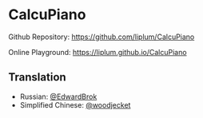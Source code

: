 # CalcuPiano

Github Repository: https://github.com/liplum/CalcuPiano

Online Playground: https://liplum.github.io/CalcuPiano

## Translation

- Russian: [@EdwardBrok](https://github.com/EdwardBrok)
- Simplified Chinese: [@woodjecket](https://github.com/woodjecket)
